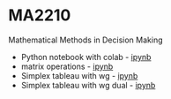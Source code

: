 # MA2210
Mathematical Methods in Decision Making

- Python notebook with colab - [ipynb](src/python_notebook.ipynb)
- matrix operations - [ipynb](src/matrix.ipynb)
- Simplex tableau with wg - [ipynb](src/Simplex.ipynb)
- Simplex tableau with wg dual - [ipynb](src/simplex_wg_dual.ipynb)
